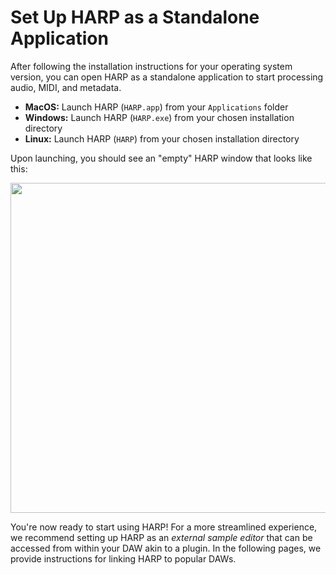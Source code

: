 # Set Up HARP as a Standalone Application

After following the installation instructions for your operating system version, you can open HARP as a standalone application to start processing audio, MIDI, and metadata.

- **MacOS:** Launch HARP (`HARP.app`) from your `Applications` folder
- **Windows:** Launch HARP (`HARP.exe`) from your chosen installation directory
- **Linux:** Launch HARP (`HARP`) from your chosen installation directory

Upon launching, you should see an "empty" HARP window that looks like this:

  <p align="center">
     <img width="528" src="/content/images/harp_empty.png">
  </p>

You're now ready to start using HARP! For a more streamlined experience, we recommend setting up HARP as an _external sample editor_ that can be accessed from within your DAW akin to a plugin. In the following pages, we provide instructions for linking HARP to popular DAWs.



